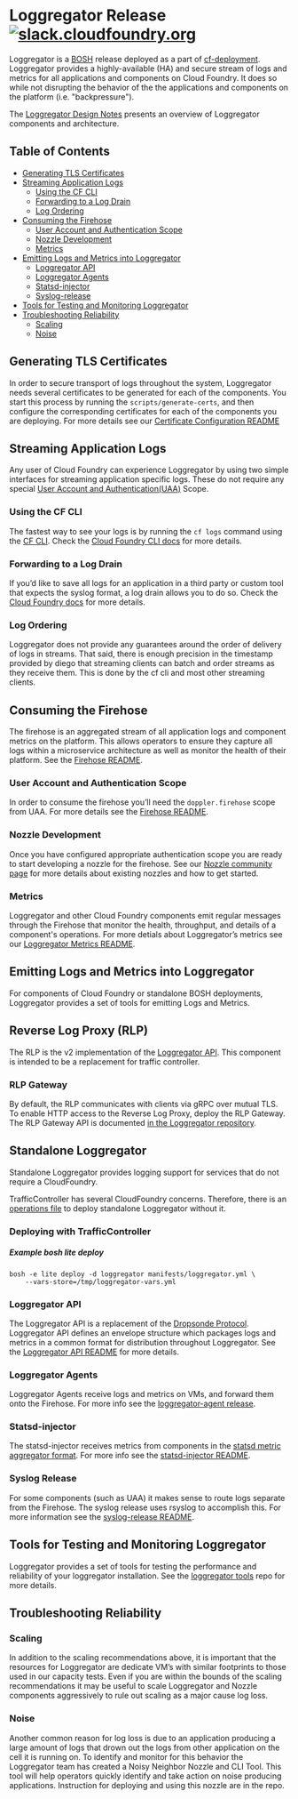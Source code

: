 # Loggregator Release [![slack.cloudfoundry.org][slack-badge]][loggregator-slack]

Loggregator is a [BOSH][bosh] release deployed as a part of
[cf-deployment][cf-deployment]. Loggregator provides
a highly-available (HA) and secure stream of logs and metrics for all
applications and components on Cloud Foundry. It does so while not disrupting
the behavior of the the applications and components on the platform (i.e.
"backpressure").

The [Loggregator Design Notes](docs/loggregator-design.md) presents an
overview of Loggregator components and architecture.

## Table of Contents

* [Generating TLS Certificates](#generating-tls-certificates)
* [Streaming Application Logs](#streaming-application-logs)
  * [Using the CF CLI](#using-the-cf-cli)
  * [Forwarding to a Log Drain](#forwarding-to-a-log-drain)
  * [Log Ordering](#log-ordering)
* [Consuming the Firehose](#consuming-the-firehose)
  * [User Account and Authentication Scope](#user-account-and-authentication-scope)
  * [Nozzle Development](#nozzle-development)
  * [Metrics](#metrics)
* [Emitting Logs and Metrics into Loggregator](#emitting-logs-and-metrics-into-loggregator)
  * [Loggregator API](#loggregator-api)
  * [Loggregator Agents](#loggregator-agents)
  * [Statsd-injector](#statsd-injector)
  * [Syslog-release](#syslog-release)
* [Tools for Testing and Monitoring Loggregator](#tools-for-testing-and-monitoring-loggregator)
* [Troubleshooting Reliability](#troubleshooting-reliability)
  * [Scaling](#scaling)
  * [Noise](#noise)

## Generating TLS Certificates

In order to secure transport of logs throughout the system, Loggregator needs
several certificates to be generated for each of the components. You start
this process by running the `scripts/generate-certs`, and then configure the
corresponding certificates for each of the components you are deploying. For
more details see our [Certificate Configuration README](docs/cert-config.md)

## Streaming Application Logs

Any user of Cloud Foundry can experience Loggregator by using two simple
interfaces for streaming application specific logs. These do not require any
special [User Account and Authentication(UAA)][uaa] Scope.

### Using the CF CLI

The fastest way to see your logs is by running the `cf logs` command using the
[CF CLI][cli]. Check the [Cloud Foundry CLI docs][cli-docs] for more details.

### Forwarding to a Log Drain

If you’d like to save all logs for an application in a third party or custom
tool that expects the syslog format, a log drain allows you to do so. Check
the [Cloud Foundry docs][cf-docs] for more details.

### Log Ordering

Loggregator does not provide any guarantees around the order of delivery
of logs in streams. That said, there is enough precision in the timestamp provided
by diego that streaming clients can batch and order streams as they receive them.
This is done by the cf cli and most other streaming clients.

## Consuming the Firehose

The firehose is an aggregated stream of all application logs and component
metrics on the platform. This allows operators to ensure they capture all logs
within a microservice architecture as well as monitor the health of their
platform. See the [Firehose README](docs/firehose.md).

### User Account and Authentication Scope

In order to consume the firehose you’ll need the `doppler.firehose` scope from
UAA. For more details see the [Firehose README](docs/firehose.md).

### Nozzle Development

Once you have configured appropriate authentication scope you are ready to
start developing a nozzle for the firehose. See our [Nozzle community
page](docs/community-nozzles.md) for more details about existing nozzles and
how to get started.

### Metrics

Loggregator and other Cloud Foundry components emit regular messages through
the Firehose that monitor the health, throughput, and details of a component's
operations. For more detials about Loggregator’s metrics see our [Loggregator
Metrics README](docs/metric_descriptions.md).

## Emitting Logs and Metrics into Loggregator

For components of Cloud Foundry or standalone BOSH deployments, Loggregator
provides a set of tools for emitting Logs and Metrics.

## Reverse Log Proxy (RLP)

The RLP is the v2 implementation of the [Loggregator API][api-readme]. This
component is intended to be a replacement for traffic controller.

### RLP Gateway

By default, the RLP communicates with clients via gRPC over mutual TLS. To enable HTTP access to the Reverse Log
Proxy, deploy the RLP Gateway. The RLP Gateway API is documented
[in the Loggregator repository][loggregator].

## Standalone Loggregator

Standalone Loggregator provides logging support for services that do not
require a CloudFoundry.

TrafficController has several CloudFoundry concerns. Therefore, there is an
[operations file](./manifests/operations/no-traffic-controller.yml) to deploy
standalone Loggregator without it.

### Deploying with TrafficController

##### Example bosh lite deploy

```
bosh -e lite deploy -d loggregator manifests/loggregator.yml \
    --vars-store=/tmp/loggregator-vars.yml
```

### Loggregator API

The Loggregator API is a replacement of the [Dropsonde
Protocol][dropsonde-protocol]. Loggregator API defines an envelope structure
which packages logs and metrics in a common format for distribution throughout
Loggregator. See the [Loggregator API README][api-readme] for more details.

### Loggregator Agents

Loggregator Agents receive logs and metrics on VMs, and forward them onto the
Firehose. For more info see the [loggregator-agent release][loggregator-agent-release].

### Statsd-injector

The statsd-injector receives metrics from components in the
[statsd metric aggregator format][statsd-format]. For more info see the
[statsd-injector README][statsd-injector-readme].

### Syslog Release

For some components (such as UAA) it makes sense to route logs separate from
the Firehose. The syslog release uses rsyslog to accomplish this. For more
information see the [syslog-release README][syslog-release-readme].

## Tools for Testing and Monitoring Loggregator

Loggregator provides a set of tools for testing the
performance and reliability of your loggregator installation.
See the [loggregator tools](http://code.cloudfoundry.org/loggregator-tools)
repo for more details.

## Troubleshooting Reliability

### Scaling

In addition to the scaling recommendations above, it is important that
the resources for Loggregator are dedicate VM’s with similar footprints
to those used in our capacity tests. Even if you are within the bounds of
the scaling recommendations it may be useful to scale Loggregator and
Nozzle components aggressively to rule out scaling as a major cause log loss.

### Noise

Another common reason for log loss is due to an application producing a
large amount of logs that drown out the logs from other application on
the cell it is running on. To identify and monitor for this behavior the
Loggregator team has created a Noisy Neighbor Nozzle and CLI Tool. This
tool will help operators quickly identify and take action on noise
producing applications.  Instruction for deploying and using this nozzle
are in the repo.

[slack-badge]:               https://slack.cloudfoundry.org/badge.svg
[loggregator-slack]:         https://cloudfoundry.slack.com/archives/CUW93AF3M
[bosh]:                      https://bosh.io/
[cf-deployment]:             https://github.com/cloudfoundry/cf-deployment
[uaa]:                       https://github.com/cloudfoundry/uaa
[cli]:                       https://github.com/cloudfoundry/cli
[loggregator]:               https://code.cloudfoundry.org/loggregator
[cli-docs]:                  https://cli.cloudfoundry.org/en-US/cf/logs.html
[cf-docs]:                   https://docs.cloudfoundry.org/devguide/services/log-management.html
[dropsonde-protocol]:        https://github.com/cloudfoundry/dropsonde-protocol
[api-readme]:                https://github.com/cloudfoundry/loggregator-api/blob/master/README.md
[statsd-format]:             https://codeascraft.com/2011/02/15/measure-anything-measure-everything/
[statsd-injector-readme]:    https://github.com/cloudfoundry/statsd-injector/blob/master/README.md
[syslog-release-readme]:     https://github.com/cloudfoundry/syslog-release/blob/master/README.md
[loggregator-agent-release]: https://github.com/cloudfoundry/loggregator-agent-release
